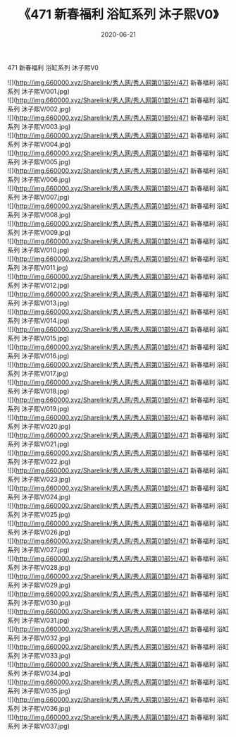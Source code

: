 ﻿---
layout: post
title:  《471 新春福利 浴缸系列 沐子熙V0》
date:   2020-06-21
img: http://img.660000.xyz/Sharelink/秀人网/秀人网第01部分/471 新春福利 浴缸系列 沐子熙V0/000.jpg
categories: [美女, 清纯, 唯美]
---

471 新春福利 浴缸系列 沐子熙V0

  ![](http://img.660000.xyz/Sharelink/秀人网/秀人网第01部分/471 新春福利 浴缸系列 沐子熙V/001.jpg) <br> ![](http://img.660000.xyz/Sharelink/秀人网/秀人网第01部分/471 新春福利 浴缸系列 沐子熙V/002.jpg) <br> ![](http://img.660000.xyz/Sharelink/秀人网/秀人网第01部分/471 新春福利 浴缸系列 沐子熙V/003.jpg) <br> ![](http://img.660000.xyz/Sharelink/秀人网/秀人网第01部分/471 新春福利 浴缸系列 沐子熙V/004.jpg) <br> ![](http://img.660000.xyz/Sharelink/秀人网/秀人网第01部分/471 新春福利 浴缸系列 沐子熙V/005.jpg) <br> ![](http://img.660000.xyz/Sharelink/秀人网/秀人网第01部分/471 新春福利 浴缸系列 沐子熙V/006.jpg) <br> ![](http://img.660000.xyz/Sharelink/秀人网/秀人网第01部分/471 新春福利 浴缸系列 沐子熙V/007.jpg) <br> ![](http://img.660000.xyz/Sharelink/秀人网/秀人网第01部分/471 新春福利 浴缸系列 沐子熙V/008.jpg) <br> ![](http://img.660000.xyz/Sharelink/秀人网/秀人网第01部分/471 新春福利 浴缸系列 沐子熙V/009.jpg) <br> ![](http://img.660000.xyz/Sharelink/秀人网/秀人网第01部分/471 新春福利 浴缸系列 沐子熙V/010.jpg) <br> ![](http://img.660000.xyz/Sharelink/秀人网/秀人网第01部分/471 新春福利 浴缸系列 沐子熙V/011.jpg) <br> ![](http://img.660000.xyz/Sharelink/秀人网/秀人网第01部分/471 新春福利 浴缸系列 沐子熙V/012.jpg) <br> ![](http://img.660000.xyz/Sharelink/秀人网/秀人网第01部分/471 新春福利 浴缸系列 沐子熙V/013.jpg) <br> ![](http://img.660000.xyz/Sharelink/秀人网/秀人网第01部分/471 新春福利 浴缸系列 沐子熙V/014.jpg) <br> ![](http://img.660000.xyz/Sharelink/秀人网/秀人网第01部分/471 新春福利 浴缸系列 沐子熙V/015.jpg) <br> ![](http://img.660000.xyz/Sharelink/秀人网/秀人网第01部分/471 新春福利 浴缸系列 沐子熙V/016.jpg) <br> ![](http://img.660000.xyz/Sharelink/秀人网/秀人网第01部分/471 新春福利 浴缸系列 沐子熙V/017.jpg) <br> ![](http://img.660000.xyz/Sharelink/秀人网/秀人网第01部分/471 新春福利 浴缸系列 沐子熙V/018.jpg) <br> ![](http://img.660000.xyz/Sharelink/秀人网/秀人网第01部分/471 新春福利 浴缸系列 沐子熙V/019.jpg) <br> ![](http://img.660000.xyz/Sharelink/秀人网/秀人网第01部分/471 新春福利 浴缸系列 沐子熙V/020.jpg) <br> ![](http://img.660000.xyz/Sharelink/秀人网/秀人网第01部分/471 新春福利 浴缸系列 沐子熙V/021.jpg) <br> ![](http://img.660000.xyz/Sharelink/秀人网/秀人网第01部分/471 新春福利 浴缸系列 沐子熙V/022.jpg) <br> ![](http://img.660000.xyz/Sharelink/秀人网/秀人网第01部分/471 新春福利 浴缸系列 沐子熙V/023.jpg) <br> ![](http://img.660000.xyz/Sharelink/秀人网/秀人网第01部分/471 新春福利 浴缸系列 沐子熙V/024.jpg) <br> ![](http://img.660000.xyz/Sharelink/秀人网/秀人网第01部分/471 新春福利 浴缸系列 沐子熙V/025.jpg) <br> ![](http://img.660000.xyz/Sharelink/秀人网/秀人网第01部分/471 新春福利 浴缸系列 沐子熙V/026.jpg) <br> ![](http://img.660000.xyz/Sharelink/秀人网/秀人网第01部分/471 新春福利 浴缸系列 沐子熙V/027.jpg) <br> ![](http://img.660000.xyz/Sharelink/秀人网/秀人网第01部分/471 新春福利 浴缸系列 沐子熙V/028.jpg) <br> ![](http://img.660000.xyz/Sharelink/秀人网/秀人网第01部分/471 新春福利 浴缸系列 沐子熙V/029.jpg) <br> ![](http://img.660000.xyz/Sharelink/秀人网/秀人网第01部分/471 新春福利 浴缸系列 沐子熙V/030.jpg) <br> ![](http://img.660000.xyz/Sharelink/秀人网/秀人网第01部分/471 新春福利 浴缸系列 沐子熙V/031.jpg) <br> ![](http://img.660000.xyz/Sharelink/秀人网/秀人网第01部分/471 新春福利 浴缸系列 沐子熙V/032.jpg) <br> ![](http://img.660000.xyz/Sharelink/秀人网/秀人网第01部分/471 新春福利 浴缸系列 沐子熙V/033.jpg) <br> ![](http://img.660000.xyz/Sharelink/秀人网/秀人网第01部分/471 新春福利 浴缸系列 沐子熙V/034.jpg) <br> ![](http://img.660000.xyz/Sharelink/秀人网/秀人网第01部分/471 新春福利 浴缸系列 沐子熙V/035.jpg) <br> ![](http://img.660000.xyz/Sharelink/秀人网/秀人网第01部分/471 新春福利 浴缸系列 沐子熙V/036.jpg) <br> ![](http://img.660000.xyz/Sharelink/秀人网/秀人网第01部分/471 新春福利 浴缸系列 沐子熙V/037.jpg) <br>